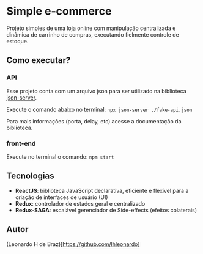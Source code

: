 # Simple e-commerce

Projeto simples de uma loja online com manipulação centralizada e dinâmica de carrinho de compras, executando fielmente controle de estoque.

## Como executar?

### API 
Esse projeto conta com um arquivo json para ser utilizado na biblioteca [json-server](https://github.com/typicode/json-server).

Execute o comando abaixo no terminal: 
`npx json-server ./fake-api.json`

Para mais informações (porta, delay, etc) acesse a documentação da biblioteca.

### front-end

Execute no terminal o comando:
`npm start`

## Tecnologias
- **ReactJS**: biblioteca JavaScript declarativa, eficiente e flexível para a criação de interfaces de usuário (UI)
- **Redux**: controlador de estados geral e centralizado
- **Redux-SAGA**: escalável gerenciador de Side-effects (efeitos colaterais)

## Autor

(Leonardo H de Braz)[https://github.com/lhleonardo]
